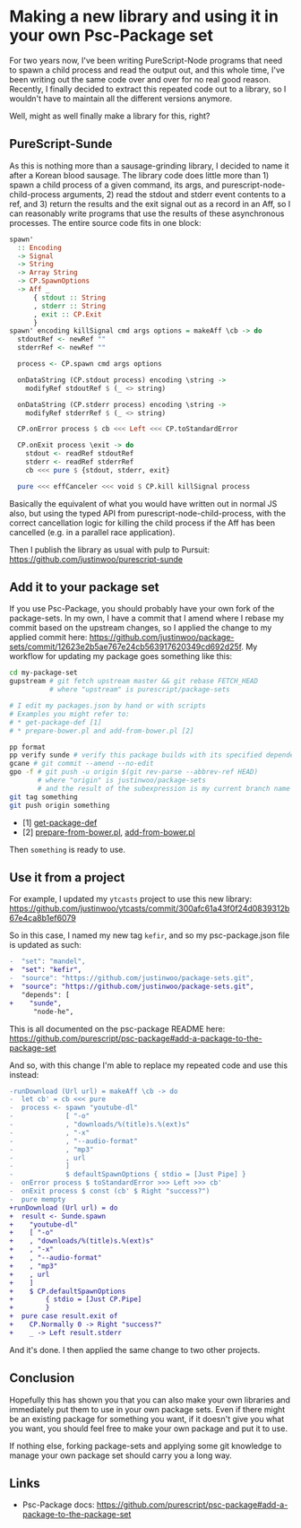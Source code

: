# Making a new library and using it in your own Psc-Package set

For two years now, I've been writing PureScript-Node programs that need to spawn a child process and read the output out, and this whole time, I've been writing out the same code over and over for no real good reason. Recently, I finally decided to extract this repeated code out to a library, so I wouldn't have to maintain all the different versions anymore.

Well, might as well finally make a library for this, right?

## PureScript-Sunde

As this is nothing more than a sausage-grinding library, I decided to name it after a Korean blood sausage. The library code does little more than 1) spawn a child process of a given command, its args, and purescript-node-child-process arguments, 2) read the stdout and stderr event contents to a ref, and 3) return the results and the exit signal out as a record in an Aff, so I can reasonably write programs that use the results of these asynchronous processes. The entire source code fits in one block:

```hs
spawn'
  :: Encoding
  -> Signal
  -> String
  -> Array String
  -> CP.SpawnOptions
  -> Aff _
      { stdout :: String
      , stderr :: String
      , exit :: CP.Exit
      }
spawn' encoding killSignal cmd args options = makeAff \cb -> do
  stdoutRef <- newRef ""
  stderrRef <- newRef ""

  process <- CP.spawn cmd args options

  onDataString (CP.stdout process) encoding \string ->
    modifyRef stdoutRef $ (_ <> string)

  onDataString (CP.stderr process) encoding \string ->
    modifyRef stderrRef $ (_ <> string)

  CP.onError process $ cb <<< Left <<< CP.toStandardError

  CP.onExit process \exit -> do
    stdout <- readRef stdoutRef
    stderr <- readRef stderrRef
    cb <<< pure $ {stdout, stderr, exit}

  pure <<< effCanceler <<< void $ CP.kill killSignal process
```

Basically the equivalent of what you would have written out in normal JS also, but using the typed API from purescript-node-child-process, with the correct cancellation logic for killing the child process if the Aff has been cancelled (e.g. in a parallel race application).

Then I publish the library as usual with pulp to Pursuit: <https://github.com/justinwoo/purescript-sunde>

## Add it to your package set

If you use Psc-Package, you should probably have your own fork of the package-sets. In my own, I have a commit that I amend where I rebase my commit based on the upstream changes, so I applied the change to my applied commit here: <https://github.com/justinwoo/package-sets/commit/12623e2b5ae767e24cb563917620349cd692d25f>. My workflow for updating my package goes something like this:

```bash
cd my-package-set
gupstream # git fetch upstream master && git rebase FETCH_HEAD
          # where "upstream" is purescript/package-sets

# I edit my packages.json by hand or with scripts
# Examples you might refer to:
# * get-package-def [1]
# * prepare-bower.pl and add-from-bower.pl [2]

pp format
pp verify sunde # verify this package builds with its specified dependencies
gcane # git commit --amend --no-edit
gpo -f # git push -u origin $(git rev-parse --abbrev-ref HEAD)
       # where "origin" is justinwoo/package-sets
       # and the result of the subexpression is my current branch name
git tag something
git push origin something
```

* [1] [get-package-def](https://github.com/justinwoo/get-package-def)
* [2] [prepare-from-bower.pl](https://github.com/justinwoo/spacchetti/blob/951b733f7309e4a8a23a06aaaff3fc96391c5a04/prepare-bower.pl), [add-from-bower.pl](
https://github.com/justinwoo/spacchetti/blob/951b733f7309e4a8a23a06aaaff3fc96391c5a04/add-from-bower.pl)

Then `something` is ready to use.

## Use it from a project

For example, I updated my `ytcasts` project to use this new library: <https://github.com/justinwoo/ytcasts/commit/300afc61a43f0f24d0839312b67e4ca8b1ef6079>

So in this case, I named my new tag `kefir`, and so my psc-package.json file is updated as such:

```diff
-  "set": "mandel",
+  "set": "kefir",
-  "source": "https://github.com/justinwoo/package-sets.git",
+  "source": "https://github.com/justinwoo/package-sets.git",
   "depends": [
+    "sunde",
      "node-he",
```

This is all documented on the psc-package README here: <https://github.com/purescript/psc-package#add-a-package-to-the-package-set>

And so, with this change I'm able to replace my repeated code and use this instead:

```diff
-runDownload (Url url) = makeAff \cb -> do
-  let cb' = cb <<< pure
-  process <- spawn "youtube-dl"
-             [ "-o"
-             , "downloads/%(title)s.%(ext)s"
-             , "-x"
-             , "--audio-format"
-             , "mp3"
-             , url
-             ]
-             $ defaultSpawnOptions { stdio = [Just Pipe] }
-  onError process $ toStandardError >>> Left >>> cb'
-  onExit process $ const (cb' $ Right "success?")
-  pure mempty
+runDownload (Url url) = do
+  result <- Sunde.spawn
+    "youtube-dl"
+    [ "-o"
+    , "downloads/%(title)s.%(ext)s"
+    , "-x"
+    , "--audio-format"
+    , "mp3"
+    , url
+    ]
+    $ CP.defaultSpawnOptions
+        { stdio = [Just CP.Pipe]
+        }
+  pure case result.exit of
+    CP.Normally 0 -> Right "success?"
+    _ -> Left result.stderr
```

And it's done. I then applied the same change to two other projects.

## Conclusion

Hopefully this has shown you that you can also make your own libraries and immediately put them to use in your own package sets. Even if there might be an existing package for something you want, if it doesn't give you what you want, you should feel free to make your own package and put it to use.

If nothing else, forking package-sets and applying some git knowledge to manage your own package set should carry you a long way.

## Links

* Psc-Package docs: https://github.com/purescript/psc-package#add-a-package-to-the-package-set

